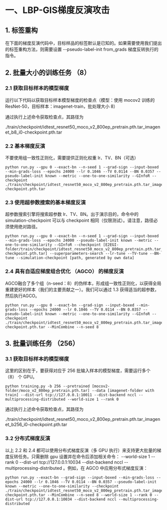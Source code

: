 # **一、****LBP-GIS梯度反演****攻击**

## **1. 标签重构**

在下面的梯度反演代码中，目标样品的标签默认是已知的。如果需要使用我们提出的标签重构方法，则需要设置 --pseudo-label-init from_grads 梯度反转执行的指令。

## **2. 批量大小的训练任务 （8）**

### **2.1 获取目标样本的模型梯度**

运行以下代码以获取目标样本模型梯度的检查点（模型：使用 mocov2 训练的 ResNet-50，目标样本：imagenet-train，批处理大小 8）

通过执行上述命令获取检查点，其路径为

./train/checkpoint/idtest_resnet50_moco_v2_800ep_pretrain.pth.tar_imagenet_b8_i0-checkpoint.pth.tar

### **2.2 基本梯度反演**

不要使用组一致性正则化，需要提供正则化权重 lr、TV、BN（可选）

```
python run.py --gpu 0 --exact-bn --n-seed 1 --grad-sign --input-boxed --min-grads-loss --epochs 24000 --lr 0.1046 --TV 0.0114 --BN 0.0357 --pseudo-label-init known --metric --one-to-one-similarity --GInfoR --checkpoint ./train/checkpoint/idtest_resnet50_moco_v2_800ep_pretrain.pth.tar_imagenet_b8_i0-checkpoint.pth.tar
```

### **2.3 使用超参数搜索的基本梯度反演**

超参数搜索引擎将搜索超参数 lr、TV、BN。出于演示目的，命令中的 simulation-checkpoint 可以与 checkpoint 相同（仅限测试）。请注意，路径必须使用绝对路径。

```
python run.py --gpu 0 --exact-bn --n-seed 1 --grad-sign --input-boxed --min-grads-loss --epochs 24000 --pseudo-label-init known --metric --one-to-one-similarity --GInfoR --checkpoint [E2EGI-folder/train/checkpoint/idtest_resnet50_moco_v2_800ep_pretrain.pth.tar_imagenet_b8_i0-checkpoint.pth.tar] --superparameters-search --lr-tune --TV-tune --BN-tune --simulation-checkpoint [path, generated by own data]
```

### **2.4 具有自适应梯度组合优化 （AGCO） 的梯度反演**

AGCO融合了多个组（n-seed：8）的伪样本，形成组一致性正则化，以获得全局重建更好的样本（我们的主要贡献之一）。我们可以通过 1.3 获得适当的超参数，然后执行AGCO。

```
python run.py --gpu 0 --exact-bn --grad-sign --input-boxed --min-grads-loss --epochs 24000 --lr 0.1046 --TV 0.0114 --BN 0.0357 --pseudo-label-init known --metric --one-to-one-similarity --GInfoR --checkpoint ./train/checkpoint/idtest_resnet50_moco_v2_800ep_pretrain.pth.tar_imagenet_b8_i0-checkpoint.pth.tar --MinCombine --n-seed 8
```

## **3. 批量训练任务 （256）**

### **3.1 获取目标样本的模型梯度**

这里的区别在于，要获得对应于 256 批输入样本的模型梯度，需要运行多个 （8） 个 GPU。

```
python training.py -b 256 --pretrained [mocov2-folder/moco_v2_800ep_pretrain.pth.tar] --data [imagenet-folder with train] --dist-url tcp://127.0.0.1:10011 --dist-backend nccl --multiprocessing-distributed --world-size 1 --rank 0
```

通过执行上述命令获取检查点，其路径为

./train/checkpoint/idtest_resnet50_moco_v2_800ep_pretrain.pth.tar_imagenet_b256_i0-checkpoint.pth.tar

### **3.2 分布式梯度反演**

以上 2.2 和 2.4 都可以使用分布式梯度反演（多 GPU 执行）来支持更大批量的梯度反转任务。只需删除 gpu 设置并在命令后添加相关命令： --world-size 1 --rank 0 --dist-url tcp://127.0.0.1:10034 --dist-backend nccl --multiprocessing-distributed 。例如，在 AGCO 中应用分布式梯度反演：

```
python run.py --exact-bn --grad-sign --input-boxed --min-grads-loss --epochs 24000 --lr 0.1046 --TV 0.0114 --BN 0.0357 --pseudo-label-init known --metric --one-to-one-similarity --checkpoint ./train/checkpoint/idtest_resnet50_moco_v2_800ep_pretrain.pth.tar_imagenet_b256_i0-checkpoint.pth.tar --MinCombine --n-seed 8 --world-size 1 --rank 0 --dist-url tcp://127.0.0.1:10034 --dist-backend nccl --multiprocessing-distributed
```
